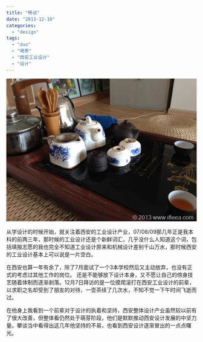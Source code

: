 ```yaml
---
title: "畅谈"
date: "2013-12-10"
categories: 
  - "design"
tags: 
  - "duo"
  - "喝茶"
  - "西安工业设计"
  - "设计"
---
```


![IMG_3768](images/IMG_3768.jpg "IMG_3768")

从学设计的时候开始，就关注着西安的工业设计产业，07/08/09那几年正是我本科的前两三年，那时候的工业设计还是个新鲜词汇，几乎没什么人知道这个词，包括填报志愿的我也完全不知道工业设计原来和机械设计差别千山万水，那时候西安的工业设计基本上可以说是一片空白。

在西安也算一年有余了，除了7月面试了一个3本学校然后又主动放弃，也没有正式的考虑过其他工作的岗位。 还是不能够放下设计本身，又不愿让自己的傍身技艺随着体制而逐渐剥落。12月7日拜访的是一位摸爬滚打在西安工业设计的前辈，以求职之名却受到了朋友的对待，一壶茶续了几次水，不知不觉一下午时间飞逝而过。

在他身上我看到一个前辈对于设计的执着和坚持，西安整体设计产业虽然较以前有了很大改善，但整体看仍然处于萌芽阶段，他们是默默推动西安设计发展的中坚力量。攀谈当中看得出这几年他坚持的不易，也看到西安设计逐渐冒出的一点点曙光。
